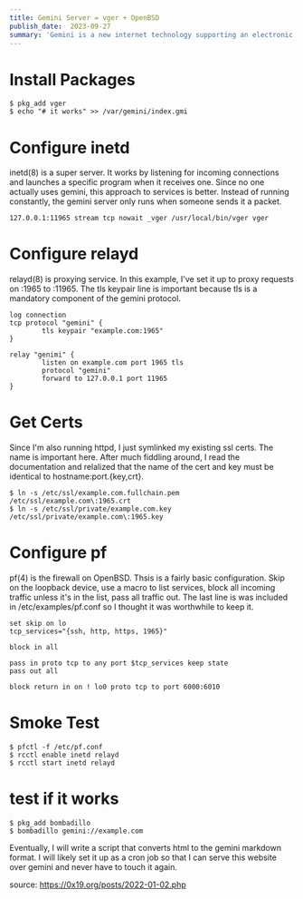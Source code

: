 ```yaml
---
title: Gemini Server = vger + OpenBSD  
publish_date:  2023-09-27
summary: 'Gemini is a new internet technology supporting an electronic library of interconnected text documents. That's not a new idea, but it's not old fashioned either.'
---
```


# Install Packages

```
$ pkg_add vger
$ echo "# it works" >> /var/gemini/index.gmi
```

# Configure inetd

inetd(8) is a super server. It works by listening for incoming connections and launches a specific program when it receives one. Since no one actually uses gemini, this approach to services is better. Instead of running constantly, the gemini server only runs when someone sends it a packet.

```
127.0.0.1:11965 stream tcp nowait _vger /usr/local/bin/vger vger
```

# Configure relayd

relayd(8) is proxying service. In this example, I've set it up to proxy requests on :1965 to :11965. The tls keypair line is important because tls is a mandatory component of the gemini protocol.

```
log connection
tcp protocol "gemini" {
        tls keypair "example.com:1965"
}

relay "genimi" {
        listen on example.com port 1965 tls
        protocol "gemini"
        forward to 127.0.0.1 port 11965
}

```

# Get Certs

Since I'm also running httpd, I just symlinked my existing ssl certs. The name is important here. After much fiddling around, I read the documentation and relalized that the name of the cert and key must be identical to hostname:port.{key,crt}.

```
$ ln -s /etc/ssl/example.com.fullchain.pem /etc/ssl/example.com\:1965.crt
$ ln -s /etc/ssl/private/example.com.key /etc/ssl/private/example.com\:1965.key
```

# Configure pf

pf(4) is the firewall on OpenBSD. Thsis is a fairly basic configuration. Skip on the loopback device, use a macro to list services, block all incoming traffic unless it's in the list, pass all traffic out. The last line is was included in /etc/examples/pf.conf so I thought it was worthwhile to keep it.

```
set skip on lo
tcp_services="{ssh, http, https, 1965}"

block in all

pass in proto tcp to any port $tcp_services keep state
pass out all

block return in on ! lo0 proto tcp to port 6000:6010
```

# Smoke Test

```
$ pfctl -f /etc/pf.conf
$ rcctl enable inetd relayd
$ rcctl start inetd relayd
```

# test if it works

```
$ pkg_add bombadillo
$ bombadillo gemini://example.com
```

Eventually, I will write a script that converts html to the gemini markdown format. I will likely set it up as a cron job so that I can serve this website over gemini and never have to touch it again. 

source: https://0x19.org/posts/2022-01-02.php
